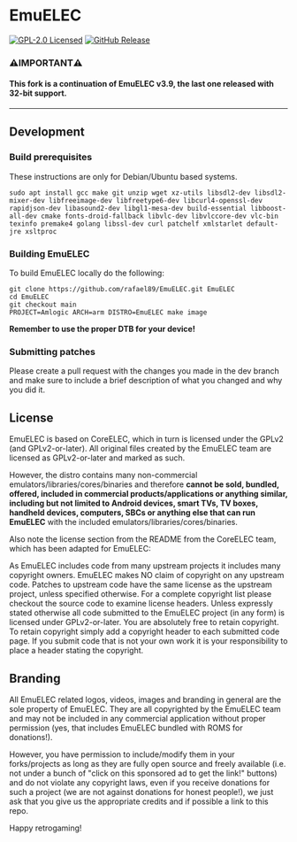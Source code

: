 # EmuELEC

[![GPL-2.0 Licensed](https://shields.io/badge/license-GPL2-blue)](https://github.com/rafael89/EmuELEC/blob/main/licenses/GPL2.txt)
[![GitHub Release](https://img.shields.io/github/release/rafael89/EmuELEC.svg)](https://github.com/rafael89/EmuELEC/releases/latest)

### ⚠️**IMPORTANT**⚠️
#### This fork is a continuation of EmuELEC v3.9, the last one released with 32-bit support.
---

## Development

### Build prerequisites

These instructions are only for Debian/Ubuntu based systems.

```
sudo apt install gcc make git unzip wget xz-utils libsdl2-dev libsdl2-mixer-dev libfreeimage-dev libfreetype6-dev libcurl4-openssl-dev rapidjson-dev libasound2-dev libgl1-mesa-dev build-essential libboost-all-dev cmake fonts-droid-fallback libvlc-dev libvlccore-dev vlc-bin texinfo premake4 golang libssl-dev curl patchelf xmlstarlet default-jre xsltproc
```

### Building EmuELEC
To build EmuELEC locally do the following:

```
git clone https://github.com/rafael89/EmuELEC.git EmuELEC
cd EmuELEC
git checkout main
PROJECT=Amlogic ARCH=arm DISTRO=EmuELEC make image
```

**Remember to use the proper DTB for your device!**

### Submitting patches
Please create a pull request with the changes you made in the dev branch and make sure to include a brief description of what you changed and why you did it.

## License

EmuELEC is based on CoreELEC, which in turn is licensed under the GPLv2 (and GPLv2-or-later). All original files created by the EmuELEC team are licensed as GPLv2-or-later and marked as such.

However, the distro contains many non-commercial emulators/libraries/cores/binaries and therefore **cannot be sold, bundled, offered, included in commercial products/applications or anything similar, including but not limited to Android devices, smart TVs, TV boxes, handheld devices, computers, SBCs or anything else that can run EmuELEC** with the included emulators/libraries/cores/binaries.

Also note the license section from the README from the CoreELEC team, which has been adapted for EmuELEC:

As EmuELEC includes code from many upstream projects it includes many copyright owners. EmuELEC makes NO claim of copyright on any upstream code. Patches to upstream code have the same license as the upstream project, unless specified otherwise. For a complete copyright list please checkout the source code to examine license headers. Unless expressly stated otherwise all code submitted to the EmuELEC project (in any form) is licensed under GPLv2-or-later. You are absolutely free to retain copyright. To retain copyright simply add a copyright header to each submitted code page. If you submit code that is not your own work it is your responsibility to place a header stating the copyright.

## Branding

All EmuELEC related logos, videos, images and branding in general are the sole property of EmuELEC. They are all copyrighted by the EmuELEC team and may not be included in any commercial application without proper permission (yes, that includes EmuELEC bundled with ROMS for donations!).

However, you have permission to include/modify them in your forks/projects as long as they are fully open source and freely available (i.e. not under a bunch of "click on this sponsored ad to get the link!" buttons) and do not violate any copyright laws, even if you receive donations for such a project (we are not against donations for honest people!), we just ask that you give us the appropriate credits and if possible a link to this repo.

Happy retrogaming!
